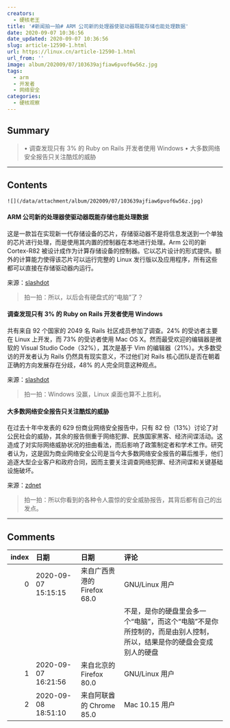 ```yaml
---
creators:
  - 硬核老王
title: '#新闻拍一拍# ARM 公司新的处理器使驱动器既能存储也能处理数据'
date: 2020-09-07 10:36:56
date_updated: 2020-09-07 10:36:56
slug: article-12590-1.html
url: https://linux.cn/article-12590-1.html
url_from: ''
image: album/202009/07/103639ajfiaw6pvof6w56z.jpg
tags:
  - arm
  - 开发者
  - 网络安全
categories:
  - 硬核观察
---
```


## Summary

> • 调查发现只有 3% 的 Ruby on Rails 开发者使用 Windows • 大多数网络安全报告只关注酷炫的威胁

***

<!-- more -->

## Contents

`![](/data/attachment/album/202009/07/103639ajfiaw6pvof6w56z.jpg)`

#### ARM 公司新的处理器使驱动器既能存储也能处理数据

这是一款旨在实现新一代存储设备的芯片，存储驱动器不是将信息发送到一个单独的芯片进行处理，而是使用其内置的控制器在本地进行处理。Arm 公司的新 Cortex-R82 被设计成作为计算存储设备的控制器。它以芯片设计的形式提供。额外的计算能力使得该芯片可以运行完整的 Linux 发行版以及应用程序，所有这些都可以直接在存储驱动器内运行。

来源：[slashdot](https://hardware.slashdot.org/story/20/09/06/0110227/arms-new-linux-capable-cortex-r82-processor-will-enable-drives-that-both-store-and-process-data)

> 
> 拍一拍：所以，以后会有硬盘式的“电脑”了？
> 
> 
> 

#### 调查发现只有 3% 的 Ruby on Rails 开发者使用 Windows

共有来自 92 个国家的 2049 名 Rails 社区成员参加了调查。24% 的受访者主要在 Linux 上开发，而 73% 的受访者使用 Mac OS X。然而最受欢迎的编辑器是微软的 Visual Studio Code（32%），其次是基于 Vim 的编辑器（21%）。大多数受访的开发者认为 Rails 仍然具有现实意义，不过他们对 Rails 核心团队是否在朝着正确的方向发展存在分歧，48% 的人完全同意这种观点。

来源：[slashdot](https://developers.slashdot.org/story/20/09/06/0028214/survey-finds-only-3-of-ruby-on-rails-developers-use-windows)

> 
> 拍一拍：Windows 没赢，Linux 桌面也算不上胜利。
> 
> 
> 

#### 大多数网络安全报告只关注酷炫的威胁

在过去十年中发表的 629 份商业网络安全报告中，只有 82 份（13%）讨论了对公民社会的威胁，其余的报告侧重于网络犯罪、民族国家黑客、经济间谍活动。这造成了对实际网络威胁状况的扭曲看法，而后影响了政策制定者和学术工作。研究者认为，这是因为商业网络安全公司是当今大多数网络安全报告的幕后推手，他们追逐大型企业客户和政府合同，因而主要关注调查网络犯罪、经济间谍和关键基础设施破坏。

来源：[zdnet](https://www.zdnet.com/article/most-cyber-security-reports-only-focus-on-the-cool-threats/)

> 
> 拍一拍：所以你看到的各种令人震惊的安全威胁报告，其背后都有自己的出发点。
> 
> 
>

***

## Comments

|   index | 日期                | 日期                                       | 评论                                                                                                                                                                      |
|--------:|:--------------------|:-------------------------------------------|:--------------------------------------------------------------------------------------------------------------------------------------------------------------------------|
|       0 | 2020-09-07 15:15:15 | 来自广西贵港的 Firefox 68.0|GNU/Linux 用户 | &quot;所以，以后会有硬盘式的“电脑”了？&quot;<br />                                                                 |
|         |                     |                                            | 不是，是你的硬盘里会多一个“电脑”，而这个“电脑”不是你所控制的，而是由别人控制，所以，结果是你的硬盘会变成别人的硬盘                                                        |
|       1 | 2020-09-07 16:21:56 | 来自北京的 Firefox 80.0|GNU/Linux 用户     | 现代的硬盘控制器本来就有一个跑着固件的微控制器。                                                                   |
|       2 | 2020-09-08 18:51:10 | 来自阿联酋的 Chrome 85.0|Mac 10.15 用户    | 结果是你的的硬盘会变成别人的电脑                                                                                   |
